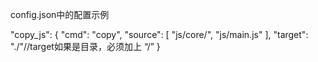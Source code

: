 config.json中的配置示例

"copy_js": {
	"cmd": "copy",
	"source": [
		"js/core/",
		"js/main.js"
	],
	"target": "./"//target如果是目录，必须加上 “/”
}
